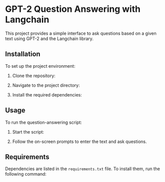 # GPT-2 Question Answering with Langchain

This project provides a simple interface to ask questions based on a given text using GPT-2 and the Langchain library.

## Installation

To set up the project environment:

1. Clone the repository:



2. Navigate to the project directory:


3. Install the required dependencies:






## Usage

To run the question-answering script:

1. Start the script:


2. Follow the on-screen prompts to enter the text and ask questions.

## Requirements

Dependencies are listed in the `requirements.txt` file. To install them, run the following command:



